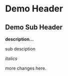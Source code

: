 # Demo Header

## Demo Sub Header 

**description...**

sub desciption

*italics* 

more changes here.

